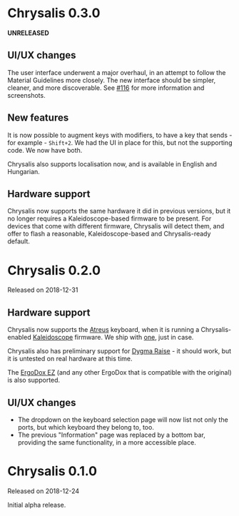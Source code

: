 Chrysalis 0.3.0
===============
**UNRELEASED**

## UI/UX changes

The user interface underwent a major overhaul, in an attempt to follow the Material Guidelines more closely. The new interface should be simpler, cleaner, and more discoverable. See [#116][prs:116] for more information and screenshots.

 [prs:116]: https://github.com/keyboardio/Chrysalis/pull/116

## New features

It is now possible to augment keys with modifiers, to have a key that sends -
for example - `Shift+2`. We had the UI in place for this, but not the supporting
code. We now have both.

Chrysalis also supports localisation now, and is available in English and
Hungarian.

## Hardware support

Chrysalis now supports the same hardware it did in previous versions, but it no
longer requires a Kaleidoscope-based firmware to be present. For devices that
come with different firmware, Chrysalis will detect them, and offer to flash a
reasonable, Kaleidoscope-based and Chrysalis-ready default.

Chrysalis 0.2.0
===============
Released on 2018-12-31

## Hardware support

Chrysalis now supports the [Atreus][atreus] keyboard, when it is running a
Chrysalis-enabled [Kaleidoscope][kaleidoscope] firmware. We ship with
[one][chrysalis-bundle:atreus], just in case.

 [atreus]: https://atreus.technomancy.us/
 [kaleidoscope]: https://github.com/keyboardio/Kaleidoscope
 [chrysalis-bundle:atreus]: https://github.com/keyboardio/Chrysalis-Firmware-Bundle/tree/master/Technomancy/Atreus

Chrysalis also has preliminary support for [Dygma Raise][raise] - it should
work, but it is untested on real hardware at this time.

 [raise]: https://www.dygma.com/raise/

The [ErgoDox EZ][ergodox:ez] (and any other ErgoDox that is compatible with the
original) is also supported.

 [ergodox:ez]: https://ergodox-ez.com/

## UI/UX changes

* The dropdown on the keyboard selection page will now list not only the ports,
  but which keyboard they belong to, too.
* The previous "Information" page was replaced by a bottom bar, providing the
  same functionality, in a more accessible place.

Chrysalis 0.1.0
===============
Released on 2018-12-24

Initial alpha release.
